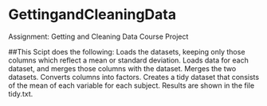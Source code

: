 # GettingandCleaningData
Assignment: Getting and Cleaning Data Course Project

##This Scipt does the following:
Loads the datasets, keeping only those columns which reflect a mean or standard deviation.
Loads data for each dataset, and merges those columns with the dataset.
Merges the two datasets.
Converts columns into factors.
Creates a tidy dataset that consists of the mean of each variable for each subject.
Results are shown in the file tidy.txt.
